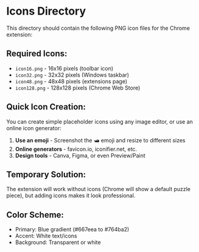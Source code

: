 # Icons Directory

This directory should contain the following PNG icon files for the Chrome extension:

## Required Icons:
- `icon16.png` - 16x16 pixels (toolbar icon)
- `icon32.png` - 32x32 pixels (Windows taskbar)
- `icon48.png` - 48x48 pixels (extensions page)
- `icon128.png` - 128x128 pixels (Chrome Web Store)

## Quick Icon Creation:
You can create simple placeholder icons using any image editor, or use an online icon generator:

1. **Use an emoji** - Screenshot the 🛥️ emoji and resize to different sizes
2. **Online generators** - favicon.io, iconifier.net, etc.
3. **Design tools** - Canva, Figma, or even Preview/Paint

## Temporary Solution:
The extension will work without icons (Chrome will show a default puzzle piece), but adding icons makes it look professional.

## Color Scheme:
- Primary: Blue gradient (#667eea to #764ba2)
- Accent: White text/icons
- Background: Transparent or white